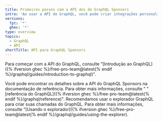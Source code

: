 ```yaml
---
title: Primeiros passos com a API dos do GraphQL Sponsors
intro: 'Ao usar a API do GraphQL, você pode criar integrações personalizadas para gerenciar ou revisar seus patrocinadores.'
versions:
  fpt: '*'
  ghec: '*'
type: overview
topics:
  - GraphQL
  - API
shortTitle: API para GraphQL Sponsors
---
```


Para começar com a API do GraphQL, consulte "[Introdução ao GraphQL]({% ifversion ghec %}/free-pro-team@latest{% endif %}/graphql/guides/introduction-to-graphql)".

Você pode encontrar os detalhes sobre a API do GraphQL Sponsors na documentação de referência. Para obter mais informações, consulte " "[referência do GraphQL]({% ifversion ghec %}/free-pro-team@latest{% endif %}/graphql/reference)". Recomendamos usar o explorador GraphQL para criar suas chamadas do GraphQL. Para obter mais informações, consulte "[Usando o explorador]({% ifversion ghec %}/free-pro-team@latest{% endif %}/graphql/guides/using-the-explorer).
